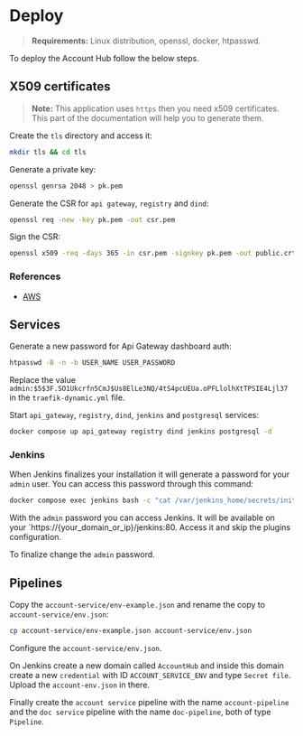 # Deploy
> **Requirements:** Linux distribution, openssl, docker, htpasswd.

To deploy the Account Hub follow the below steps.

## X509 certificates
> **Note:** This application uses `https` then you need x509 certificates. This part of the documentation will help you to generate them.

Create the `tls` directory and access it:
```bash
mkdir tls && cd tls
```

Generate a private key:
```bash
openssl genrsa 2048 > pk.pem
```

Generate the CSR for `api gateway`, `registry` and `dind`:
```bash
openssl req -new -key pk.pem -out csr.pem
```

Sign the CSR:
```bash
openssl x509 -req -days 365 -in csr.pem -signkey pk.pem -out public.crt
```

### References
- [AWS](https://docs.aws.amazon.com/elasticbeanstalk/latest/dg/configuring-https-ssl.html)

## Services
Generate a new password for Api Gateway dashboard auth:
```bash
htpasswd -B -n -b USER_NAME USER_PASSWORD
```

Replace the value `admin:$5$3F.SO1Ukcrfn5CmJ$Us8ElLe3NQ/4tS4pcUEUa.oPFLlolhXtTPSIE4Ljl37` in the `traefik-dynamic.yml` file.

Start `api_gateway`, `registry`, `dind`, `jenkins` and  `postgresql` services:
```bash
docker compose up api_gateway registry dind jenkins postgresql -d
```

### Jenkins
When Jenkins finalizes your installation it will generate a password for your `admin` user. You can access this password through this command:
```bash
docker compose exec jenkins bash -c "cat /var/jenkins_home/secrets/initialAdminPassword"
```

With the `admin` password you can access Jenkins. It will be available on your `https://{your_domain_or_ip}/jenkins:80. Access it and skip the plugins configuration.

To finalize change the `admin` password.

## Pipelines
Copy the `account-service/env-example.json` and rename the copy to `account-service/env.json`:
```bash
cp account-service/env-example.json account-service/env.json
```

Configure the `account-service/env.json`.

On Jenkins create a new domain called `AccountHub` and inside this domain create a new `credential` with ID `ACCOUNT_SERVICE_ENV` and type `Secret file`. Upload the `account-env.json` in there.

Finally create the `account service` pipeline with the name `account-pipeline` and the `doc service` pipeline with the name `doc-pipeline`, both of type `Pipeline`.
